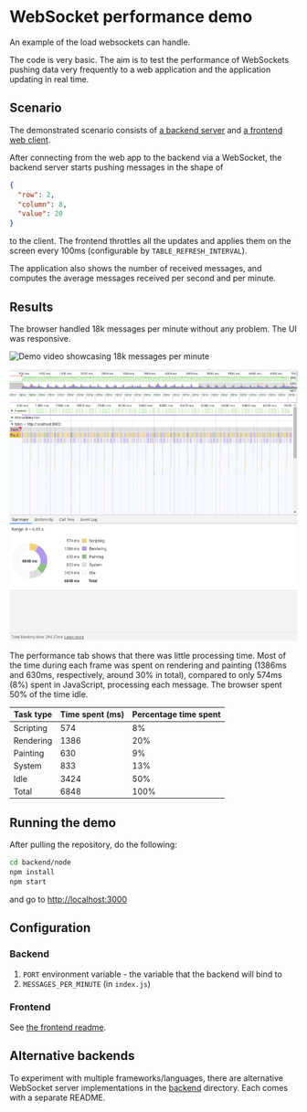 # WebSocket performance demo

An example of the load websockets can handle.

The code is very basic. The aim is to test the performance of WebSockets pushing data very
frequently to a web application and the application updating in real time.

## Scenario

The demonstrated scenario consists of [a backend server](./backend/node) and [a frontend web client](./frontend).

After connecting from the web app to the backend via a WebSocket, the backend server starts pushing
messages in the shape of

```json
{
  "row": 2,
  "column": 8,
  "value": 20
}
```

to the client. The frontend throttles all the updates and applies them on the screen every 100ms
(configurable by `TABLE_REFRESH_INTERVAL`).

The application also shows the number of received messages, and computes the average messages
received per second and per minute.

## Results

The browser handled 18k messages per minute without any problem. The UI was responsive.

![Demo video showcasing 18k messages per minute](./results/18k-msgs.gif)

![Chrome Performance tab results from the demo](./results/perf-tab.png)

The performance tab shows that there was little processing time. Most of the time during each frame
was spent on rendering and painting (1386ms and 630ms, respectively, around 30% in total), compared
to only 574ms (8%) spent in JavaScript, processing each message. The browser spent 50% of the time
idle.

| Task type | Time spent (ms) | Percentage time spent |
| --------- | --------------- | --------------------- |
| Scripting | 574             | 8%                    |
| Rendering | 1386            | 20%                   |
| Painting  | 630             | 9%                    |
| System    | 833             | 13%                   |
| Idle      | 3424            | 50%                   |
| Total     | 6848            | 100%                  |

## Running the demo

After pulling the repository, do the following:

```sh
cd backend/node
npm install
npm start
```

and go to <http://localhost:3000>

## Configuration

### Backend

1. `PORT` environment variable - the variable that the backend will bind to
2. `MESSAGES_PER_MINUTE` (in `index.js`)

### Frontend

See [the frontend readme](./frontend/README.md).

## Alternative backends

To experiment with multiple frameworks/languages, there are alternative WebSocket server
implementations in the [backend](./backend) directory. Each comes with a separate README.
